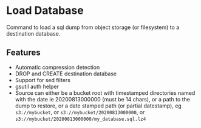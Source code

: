 # Load Database

Command to load a sql dump from object storage (or filesystem) to a destination database.

## Features

* Automatic compression detection
* DROP and CREATE destination database
* Support for sed filters
* gsutil auth helper
* Source can either be a bucket root with timestamped directories named with the date ie 20200813000000 (must be 14 chars),
or a path to the dump to restore, or a date stamped path (or partial datestamp), eg `s3://mybucket`, or `s3://mybucket/20200813000000`, or `s3://mybucket/20200813000000/my_database.sql.lz4`
